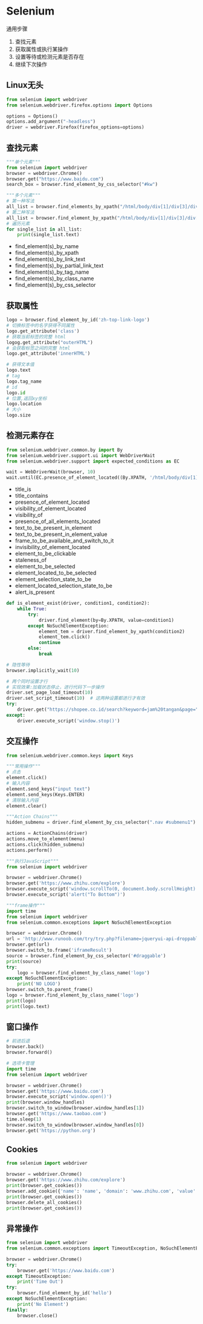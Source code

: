 # Selenium

通用步骤  
1. 查找元素
2. 获取属性或执行某操作
3. 设置等待或检测元素是否存在
4. 继续下次操作

## Linux无头
```python
from selenium import webdriver
from selenium.webdriver.firefox.options import Options

options = Options()
options.add_argument("-headless")
driver = webdriver.Firefox(firefox_options=options)
```

## 查找元素


```python
"""单个元素"""
from selenium import webdriver
browser = webdriver.Chrome()
browser.get("https://www.baidu.com")
search_box = browser.find_element_by_css_selector("#kw")
```


```python
"""多个元素"""
# 第一种写法
all_list = browser.find_elements_by_xpath("/html/body/div[1]/div[3]/div[1]/div[3]/div")
# 第二种写法
all_list = browser.find_element_by_xpath("/html/body/div[1]/div[3]/div[1]/div[3]").find_elements_by_tag_name("div")
# 遍历元素
for single_list in all_list:
    print(single_list.text)
```

* find_element(s)_by_name
* find_element(s)_by_xpath
* find_element(s)_by_link_text
* find_element(s)_by_partial_link_text
* find_element(s)_by_tag_name
* find_element(s)_by_class_name
* find_element(s)_by_css_selector


## 获取属性


```python
logo = browser.find_element_by_id('zh-top-link-logo')
# 切换标签中的名字获得不同属性
logo.get_attribute('class')
# 获取当前标签的完整 html
logog.get_attribute("outerHTML")
# 会获取标签之间的完整 html
logo.get_attribute('innerHTML')
```


```python
# 获得文本值
logo.text
# tag
logo.tag_name
# id
logo.id
# 位置,返回xy坐标
logo.location
# 大小
logo.size
```

## 检测元素存在


```python
from selenium.webdriver.common.by import By
from selenium.webdriver.support.ui import WebDriverWait
from selenium.webdriver.support import expected_conditions as EC

wait = WebDriverWait(browser, 10)
wait.until(EC.presence_of_element_located((By.XPATH, '/html/body/div[1]/div[3]/div[1]/div[3]/div[1]')))
```

* title_is
* title_contains
* presence_of_element_located
* visibility_of_element_located
* visibility_of
* presence_of_all_elements_located
* text_to_be_present_in_element
* text_to_be_present_in_element_value
* frame_to_be_available_and_switch_to_it
* invisibility_of_element_located
* element_to_be_clickable
* staleness_of
* element_to_be_selected
* element_located_to_be_selected
* element_selection_state_to_be
* element_located_selection_state_to_be
* alert_is_present

```python
def is_element_exist(driver, condition1, condition2):
    while True:
        try:
            driver.find_element(by=By.XPATH, value=condition1)
        except NoSuchElementException:
            element_tem = driver.find_element_by_xpath(condition2)
            element_tem.click()
            continue
        else:
            break
```

```python
# 隐性等待
browser.implicitly_wait(10)
```

```python
# 两个同时设置才行
# 实现效果:加载状态停止，进行代码下一步操作
driver.set_page_load_timeout(10)
driver.set_script_timeout(10)  # 这两种设置都进行才有效
try:
    driver.get("https://shopee.co.id/search?keyword=jam%20tangan&page=" + str(page) + "&sortBy=" + rankBY)
except:
    driver.execute_script('window.stop()')
```

## 交互操作


```python
from selenium.webdriver.common.keys import Keys

"""常用操作"""
# 点击
element.click()
# 输入内容
element.send_keys("input text")
element.send_keys(Keys.ENTER)
# 清除输入内容
element.clear()
```


```python
"""Action Chains"""
hidden_submenu = driver.find_element_by_css_selector(".nav #submenu1")

actions = ActionChains(driver)
actions.move_to_element(menu)
actions.click(hidden_submenu)
actions.perform()
```


```python
"""执行JavaScript"""
from selenium import webdriver

browser = webdriver.Chrome()
browser.get('https://www.zhihu.com/explore')
browser.execute_script('window.scrollTo(0, document.body.scrollHeight)')
browser.execute_script('alert("To Bottom")')
```


```python
"""frame操作"""
import time
from selenium import webdriver
from selenium.common.exceptions import NoSuchElementException

browser = webdriver.Chrome()
url = 'http://www.runoob.com/try/try.php?filename=jqueryui-api-droppable'
browser.get(url)
browser.switch_to.frame('iframeResult')
source = browser.find_element_by_css_selector('#draggable')
print(source)
try:
    logo = browser.find_element_by_class_name('logo')
except NoSuchElementException:
    print('NO LOGO')
browser.switch_to.parent_frame()
logo = browser.find_element_by_class_name('logo')
print(logo)
print(logo.text)
```

## 窗口操作


```python
# 前进后退
browser.back()
browser.forward()
```


```python
# 选项卡管理
import time
from selenium import webdriver

browser = webdriver.Chrome()
browser.get('https://www.baidu.com')
browser.execute_script('window.open()')
print(browser.window_handles)
browser.switch_to_window(browser.window_handles[1])
browser.get('https://www.taobao.com')
time.sleep(1)
browser.switch_to_window(browser.window_handles[0])
browser.get('https://python.org')
```

## Cookies


```python
from selenium import webdriver

browser = webdriver.Chrome()
browser.get('https://www.zhihu.com/explore')
print(browser.get_cookies())
browser.add_cookie({'name': 'name', 'domain': 'www.zhihu.com', 'value': 'germey'})
print(browser.get_cookies())
browser.delete_all_cookies()
print(browser.get_cookies())
```

## 异常操作


```python
from selenium import webdriver
from selenium.common.exceptions import TimeoutException, NoSuchElementException

browser = webdriver.Chrome()
try:
    browser.get('https://www.baidu.com')
except TimeoutException:
    print('Time Out')
try:
    browser.find_element_by_id('hello')
except NoSuchElementException:
    print('No Element')
finally:
    browser.close()
```
